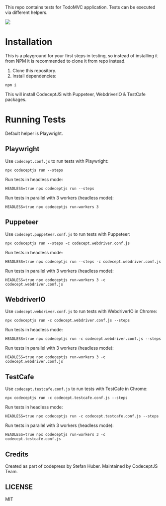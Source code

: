 This repo contains tests for TodoMVC application.
Tests can be executed via different helpers.

![](todo.png)

# Installation

This is a playground for your first steps in testing, so instead of installing it from NPM it is recommended to clone it from repo instead.

1. Clone this repository.
2. Install dependencies:

```
npm i
```

This will install CodeceptJS with Puppeteer, WebdriverIO & TestCafe packages. 

# Running Tests

Default helper is Playwright.

## Playwright

Use `codecept.conf.js` to run tests with Playwright:

```
npx codeceptjs run --steps
```

Run tests in headless mode:

```
HEADLESS=true npx codeceptjs run --steps
```

Run tests in parallel with 3 workers (headless mode):

```
HEADLESS=true npx codeceptjs run-workers 3
```


## Puppeteer

Use `codecept.puppeteer.conf.js` to run tests with Puppeteer:

```
npx codeceptjs run --steps -c codecept.webdriver.conf.js 
```

Run tests in headless mode:

```
HEADLESS=true npx codeceptjs run --steps -c codecept.webdriver.conf.js 
```

Run tests in parallel with 3 workers (headless mode):

```
HEADLESS=true npx codeceptjs run-workers 3 -c codecept.webdriver.conf.js 
```

## WebdriverIO

Use `codecept.webdriver.conf.js` to run tests with WebdriverIO in Chrome:

```
npx codeceptjs run -c codecept.webdriver.conf.js --steps 
```

Run tests in headless mode:

```
HEADLESS=true npx codeceptjs run -c codecept.webdriver.conf.js --steps 
```

Run tests in parallel with 3 workers (headless mode):

```
HEADLESS=true npx codeceptjs run-workers 3 -c codecept.webdriver.conf.js
```

## TestCafe

Use `codecept.testcafe.conf.js` to run tests with TestCafe in Chrome:

```
npx codeceptjs run -c codecept.testcafe.conf.js --steps 
```

Run tests in headless mode:

```
HEADLESS=true npx codeceptjs run -c codecept.testcafe.conf.js --steps 
```

Run tests in parallel with 3 workers (headless mode):

```
HEADLESS=true npx codeceptjs run-workers 3 -c codecept.testcafe.conf.js
```

## Credits

Created as part of codepress by Stefan Huber.
Maintained by CodeceptJS Team.

## LICENSE

MIT
